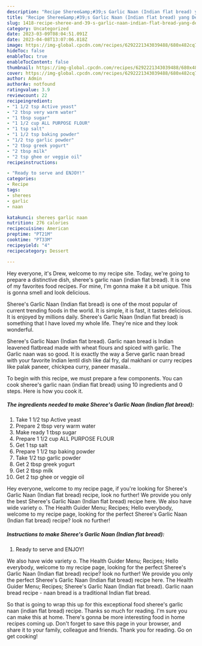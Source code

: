 ```yaml
---
description: "Recipe Sheree&amp;#39;s Garlic Naan (Indian flat bread) yang Delicious"
title: "Recipe Sheree&amp;#39;s Garlic Naan (Indian flat bread) yang Delicious"
slug: 1418-recipe-sheree-and-39-s-garlic-naan-indian-flat-bread-yang-delicious
category: Uncategorized
date: 2023-03-09T08:04:51.091Z
date: 2023-04-08T13:07:06.818Z
image: https://img-global.cpcdn.com/recipes/6292221343039488/680x482cq70/sherees-garlic-naan-indian-flat-bread-recipe-main-photo.jpg
hideToc: false
enableToc: true
enableTocContent: false
thumbnail: https://img-global.cpcdn.com/recipes/6292221343039488/680x482cq70/sherees-garlic-naan-indian-flat-bread-recipe-main-photo.jpg
cover: https://img-global.cpcdn.com/recipes/6292221343039488/680x482cq70/sherees-garlic-naan-indian-flat-bread-recipe-main-photo.jpg
author: Admin
authorAv: notfound
ratingvalue: 3.9
reviewcount: 22
recipeingredient:
- "1 1/2 tsp Active yeast"
- "2 tbsp very warm water"
- "1 tbsp sugar"
- "1 1/2 cup ALL PURPOSE FLOUR"
- "1 tsp salt"
- "1 1/2 tsp baking powder"
- "1/2 tsp garlic powder"
- "2 tbsp greek yogurt"
- "2 tbsp milk"
- "2 tsp ghee or veggie oil"
recipeinstructions:

- "Ready to serve and ENJOY!"
categories:
- Recipe
tags:
- sherees
- garlic
- naan

katakunci: sherees garlic naan 
nutrition: 276 calories
recipecuisine: American
preptime: "PT21M"
cooktime: "PT33M"
recipeyield: "4"
recipecategory: Dessert

---
```



Hey everyone, it's Drew, welcome to my recipe site. Today, we're going to prepare a distinctive dish, sheree&#39;s garlic naan (indian flat bread). It is one of my favorites food recipes. For mine, I'm gonna make it a bit unique. This is gonna smell and look delicious.

Sheree&#39;s Garlic Naan (Indian flat bread) is one of the most popular of current trending foods in the world. It is simple, it is fast, it tastes delicious. It is enjoyed by millions daily. Sheree&#39;s Garlic Naan (Indian flat bread) is something that I have loved my whole life. They're nice and they look wonderful.

Sheree&#39;s Garlic Naan (Indian flat bread). Garlic naan bread is Indian leavened flatbread made with wheat flours and spiced with garlic. The Garlic naan was so good. It is exactly the way a Serve garlic naan bread with your favorite Indian lentil dish like dal fry, dal makhani or curry recipes like palak paneer, chickpea curry, paneer masala..


To begin with this recipe, we must prepare a few components. You can cook sheree&#39;s garlic naan (indian flat bread) using 10 ingredients and 0 steps. Here is how you cook it.

<!--inarticleads1-->

##### The ingredients needed to make Sheree&#39;s Garlic Naan (Indian flat bread):

1. Take 1 1/2 tsp Active yeast
1. Prepare 2 tbsp very warm water
1. Make ready 1 tbsp sugar
1. Prepare 1 1/2 cup ALL PURPOSE FLOUR
1. Get 1 tsp salt
1. Prepare 1 1/2 tsp baking powder
1. Take 1/2 tsp garlic powder
1. Get 2 tbsp greek yogurt
1. Get 2 tbsp milk
1. Get 2 tsp ghee or veggie oil


Hey everyone, welcome to my recipe page, if you&#39;re looking for Sheree&#39;s Garlic Naan (Indian flat bread) recipe, look no further! We provide you only the best Sheree&#39;s Garlic Naan (Indian flat bread) recipe here. We also have wide variety o. The Health Guider Menu; Recipes; Hello everybody, welcome to my recipe page, looking for the perfect Sheree&#39;s Garlic Naan (Indian flat bread) recipe? look no further! 

<!--inarticleads2-->

##### Instructions to make Sheree&#39;s Garlic Naan (Indian flat bread):


1. Ready to serve and ENJOY!

We also have wide variety o. The Health Guider Menu; Recipes; Hello everybody, welcome to my recipe page, looking for the perfect Sheree&#39;s Garlic Naan (Indian flat bread) recipe? look no further! We provide you only the perfect Sheree&#39;s Garlic Naan (Indian flat bread) recipe here. The Health Guider Menu; Recipes; Sheree&#39;s Garlic Naan (Indian flat bread). Garlic naan bread recipe - naan bread is a traditional Indian flat bread. 

So that is going to wrap this up for this exceptional food sheree&#39;s garlic naan (indian flat bread) recipe. Thanks so much for reading. I'm sure you can make this at home. There's gonna be more interesting food in home recipes coming up. Don't forget to save this page in your browser, and share it to your family, colleague and friends. Thank you for reading. Go on get cooking!
